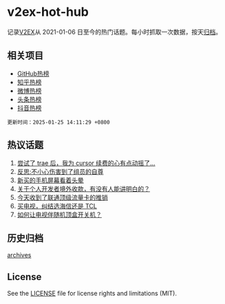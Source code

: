 # v2ex-hot-hub

 记录[V2EX](https://www.v2ex.com/)从 2021-01-06 日至今的热门话题。每小时抓取一次数据，按天[归档](archives)。
 
 ## 相关项目

- [GitHub热榜](https://github.com/lonnyzhang423/github-hot-hub)
- [知乎热榜](https://github.com/lonnyzhang423/zhihu-hot-hub)
- [微博热榜](https://github.com/lonnyzhang423/weibo-hot-hub)
- [头条热榜](https://github.com/lonnyzhang423/toutiao-hot-hub)
- [抖音热榜](https://github.com/lonnyzhang423/douyin-hot-hub)


 `更新时间：2025-01-25 14:11:29 +0800`

## 热议话题

1. [尝试了 trae 后，我为 cursor 续费的心有点动摇了...](https://www.v2ex.com/t/1107605)
1. [反思:不小心伤害到了组员的自尊](https://www.v2ex.com/t/1107679)
1. [新买的手机屏幕看着头晕](https://www.v2ex.com/t/1107594)
1. [关于个人开发者境外收款，有没有人能讲明白的？](https://www.v2ex.com/t/1107743)
1. [今天收到了联通顶级流量卡的推销](https://www.v2ex.com/t/1107613)
1. [买电视，纠结选海信还是 TCL](https://www.v2ex.com/t/1107668)
1. [如何让电视伴随机顶盒开关机？](https://www.v2ex.com/t/1107667)

## 历史归档

[archives](archives)

## License

See the [LICENSE](LICENSE) file for license rights and limitations (MIT).
